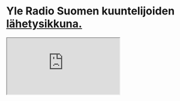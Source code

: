 # Yle Radio Suomen kuuntelijoiden <a href="https://lahetysikkuna.wordpress.com">lähetysikkuna.</a>
 <iframe src="https://www.w3schools.com"></iframe> 
